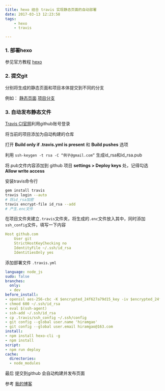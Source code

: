 ```yaml
---
title: hexo 结合 travis 实现静态页面的自动部署
date: 2017-03-13 12:23:58
tags: 
	- hexo
	- travis

---
```


### 1. 部署hexo

参见官方教程 [hexo](https://hexo.io/docs/index.html)

### 2. 提交git

分别将生成的静态页面和项目本体提交到不同的分支

例如： [静态页面](https://github.com/HiramGao/hiramgao.github.io/tree/master) [项目分支](https://github.com/HiramGao/hiramgao.github.io/tree/dev)

### 3. 自动发布静态文件

[Travis CI官网](https://travis-ci.org/)利用github账号登录

将当前的项目添加为自动构建的仓库

打开  **Build only if .travis.yml is present** 和 **Build pushes** 选项

利用 `ssh-keygen -t rsa -C “例子@gmail.com”` 生成id_rsa和id_rsa.pub

将.pub文件内容添加到 github 项目 **settings > Deploy keys** 处，记得勾选 **Allow write access**

安装travis命令行

``` bash
gem install travis
travis login --auto
# 将id_rsa加密
travis encrypt-file id_rsa --add
# 产生.enc文件
```



在项目文件夹建立`.travis`文件夹，将生成的`.enc`文件放入其中，同时添加`ssh_config`文件，填写一下内容

``` yaml
Host github.com
    User git
    StrictHostKeyChecking no
    IdentityFile ~/.ssh/id_rsa
    IdentitiesOnly yes
```



添加部署文件 `.travis.yml`

``` yaml
language: node_js
sudo: false
branches:
  only:
  - dev
before_install:
- openssl aes-256-cbc -K $encrypted_24f627a79d15_key -iv $encrypted_24f627a79d15_iv -in ./.travis/id_rsa.enc -out ~/.ssh/id_rsa -d
- chmod 600 ~/.ssh/id_rsa
- eval $(ssh-agent)
- ssh-add ~/.ssh/id_rsa
- cp .travis/ssh_config ~/.ssh/config
- git config --global user.name 'hiramgao'
- git config --global user.email hiramgao@163.com
install:
- npm install hexo-cli -g
- npm install
script:
- npm run deploy
cache:
  directories:
  - node_modules
```



最后 提交到github 会自动构建并发布页面



参考 [我的博客](https://hexo.io/docs/index.html)

